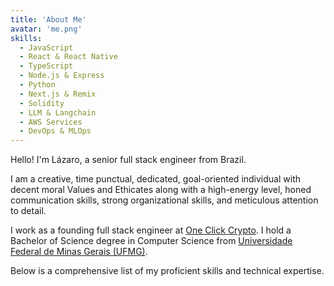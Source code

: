 ```yaml
---
title: 'About Me'
avatar: 'me.png'
skills:
  - JavaScript
  - React & React Native
  - TypeScript
  - Node.js & Express
  - Python
  - Next.js & Remix
  - Solidity
  - LLM & Langchain
  - AWS Services
  - DevOps & MLOps
---
```


Hello! I'm Lázaro, a senior full stack engineer from Brazil.

I am a creative, time punctual, dedicated, goal-oriented individual with decent moral Values and Ethicates along with a high-energy level, honed communication skills, strong organizational skills, and meticulous attention to detail.

I work as a founding full stack engineer at [One Click Crypto](https://oneclick.fi/).
I hold a Bachelor of Science degree in Computer Science from [Universidade Federal de Minas Gerais (UFMG)](https://ufmg.br/).

Below is a comprehensive list of my proficient skills and technical expertise.
